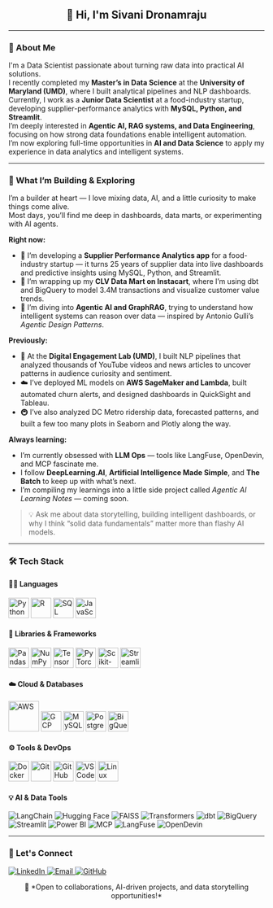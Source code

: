 <h2 align="center">👋 Hi, I'm Sivani Dronamraju</h2>

---

### 🧠 About Me
I'm a Data Scientist passionate about turning raw data into practical AI solutions.  
I recently completed my **Master’s in Data Science** at the **University of Maryland (UMD)**, where I built analytical pipelines and NLP dashboards.  
Currently, I work as a **Junior Data Scientist** at a food-industry startup, developing supplier-performance analytics with **MySQL, Python, and Streamlit**.  
I’m deeply interested in **Agentic AI, RAG systems, and Data Engineering**, focusing on how strong data foundations enable intelligent automation.  
I’m now exploring full-time opportunities in **AI and Data Science** to apply my experience in data analytics and intelligent systems.

---

### 🚀 What I’m Building & Exploring

I’m a builder at heart — I love mixing data, AI, and a little curiosity to make things come alive.  
Most days, you’ll find me deep in dashboards, data marts, or experimenting with AI agents.

**Right now:**
- 🥫 I’m developing a **Supplier Performance Analytics app** for a food-industry startup — it turns 25 years of supplier data into live dashboards and predictive insights using MySQL, Python, and Streamlit.  
- 🛒 I’m wrapping up my **CLV Data Mart on Instacart**, where I’m using dbt and BigQuery to model 3.4M transactions and visualize customer value trends.  
- 💬 I’m diving into **Agentic AI and GraphRAG**, trying to understand how intelligent systems can reason over data — inspired by Antonio Gulli’s *Agentic Design Patterns*.

**Previously:**
- 📰 At the **Digital Engagement Lab (UMD)**, I built NLP pipelines that analyzed thousands of YouTube videos and news articles to uncover patterns in audience curiosity and sentiment.  
- ☁️ I’ve deployed ML models on **AWS SageMaker and Lambda**, built automated churn alerts, and designed dashboards in QuickSight and Tableau.  
- 🚇 I’ve also analyzed DC Metro ridership data, forecasted patterns, and built a few too many plots in Seaborn and Plotly along the way.  

**Always learning:**
- I’m currently obsessed with **LLM Ops** — tools like LangFuse, OpenDevin, and MCP fascinate me.  
- I follow **DeepLearning.AI**, **Artificial Intelligence Made Simple**, and **The Batch** to keep up with what’s next.  
- I’m compiling my learnings into a little side project called *Agentic AI Learning Notes* — coming soon.

> 💡 Ask me about data storytelling, building intelligent dashboards, or why I think “solid data fundamentals” matter more than flashy AI models.


---

### 🛠️ Tech Stack

#### 🧑‍💻 Languages
<p align="left">
  <img src="https://cdn.jsdelivr.net/gh/devicons/devicon/icons/python/python-original.svg" alt="Python" width="40" height="40"/>
  <img src="https://cdn.jsdelivr.net/gh/devicons/devicon/icons/r/r-original.svg" alt="R" width="40" height="40"/>
  <img src="https://cdn.jsdelivr.net/gh/devicons/devicon/icons/sqlite/sqlite-original.svg" alt="SQL" width="40" height="40"/>
  <img src="https://cdn.jsdelivr.net/gh/devicons/devicon/icons/javascript/javascript-original.svg" alt="JavaScript" width="40" height="40"/>
</p>

#### 🧠 Libraries & Frameworks
<p align="left">
  <img src="https://cdn.jsdelivr.net/gh/devicons/devicon/icons/pandas/pandas-original.svg" alt="Pandas" width="40" height="40"/>
  <img src="https://cdn.jsdelivr.net/gh/devicons/devicon/icons/numpy/numpy-original.svg" alt="NumPy" width="40" height="40"/>
  <img src="https://cdn.jsdelivr.net/gh/devicons/devicon/icons/tensorflow/tensorflow-original.svg" alt="TensorFlow" width="40" height="40"/>
  <img src="https://cdn.jsdelivr.net/gh/devicons/devicon/icons/pytorch/pytorch-original.svg" alt="PyTorch" width="40" height="40"/>
  <img src="https://cdn.jsdelivr.net/gh/devicons/devicon/icons/scikitlearn/scikitlearn-original.svg" alt="Scikit-learn" width="40" height="40"/>
  <img src="https://cdn.jsdelivr.net/gh/devicons/devicon/icons/streamlit/streamlit-original.svg" alt="Streamlit" width="40" height="40"/>
</p>

#### ☁️ Cloud & Databases
<p align="left">
  <img src="https://cdn.jsdelivr.net/gh/devicons/devicon/icons/amazonwebservices/amazonwebservices-original-wordmark.svg" alt="AWS" width="60" height="60"/>
  <img src="https://cdn.jsdelivr.net/gh/devicons/devicon/icons/googlecloud/googlecloud-original.svg" alt="GCP" width="40" height="40"/>
  <img src="https://cdn.jsdelivr.net/gh/devicons/devicon/icons/mysql/mysql-original.svg" alt="MySQL" width="40" height="40"/>
  <img src="https://cdn.jsdelivr.net/gh/devicons/devicon/icons/postgresql/postgresql-original.svg" alt="PostgreSQL" width="40" height="40"/>
  <img src="https://cdn.jsdelivr.net/gh/devicons/devicon/icons/bigquery/bigquery-original.svg" alt="BigQuery" width="40" height="40"/>
</p>

#### ⚙️ Tools & DevOps
<p align="left">
  <img src="https://cdn.jsdelivr.net/gh/devicons/devicon/icons/docker/docker-original.svg" alt="Docker" width="40" height="40"/>
  <img src="https://cdn.jsdelivr.net/gh/devicons/devicon/icons/git/git-original.svg" alt="Git" width="40" height="40"/>
  <img src="https://cdn.jsdelivr.net/gh/devicons/devicon/icons/github/github-original.svg" alt="GitHub" width="40" height="40"/>
  <img src="https://cdn.jsdelivr.net/gh/devicons/devicon/icons/vscode/vscode-original.svg" alt="VSCode" width="40" height="40"/>
  <img src="https://cdn.jsdelivr.net/gh/devicons/devicon/icons/linux/linux-original.svg" alt="Linux" width="40" height="40"/>
</p>

#### 💡 AI & Data Tools
<p align="left">

  <!-- AI & ML Tools -->
  <img src="https://img.shields.io/badge/LangChain-%23007ACC?style=for-the-badge&logo=chainlink&logoColor=white" alt="LangChain"/>
  <img src="https://img.shields.io/badge/Hugging%20Face-FCC72C?style=for-the-badge&logo=huggingface&logoColor=black" alt="Hugging Face"/>
  <img src="https://img.shields.io/badge/FAISS-0052CC?style=for-the-badge&logo=meta&logoColor=white" alt="FAISS"/>
  <img src="https://img.shields.io/badge/Transformers-ffcc00?style=for-the-badge&logo=openai&logoColor=black" alt="Transformers"/>

  <!-- Data Engineering -->
  <img src="https://img.shields.io/badge/dbt-FF694B?style=for-the-badge&logo=dbt&logoColor=white" alt="dbt"/>
  <img src="https://img.shields.io/badge/BigQuery-4285F4?style=for-the-badge&logo=googlecloud&logoColor=white" alt="BigQuery"/>
  <img src="https://img.shields.io/badge/Streamlit-FF4B4B?style=for-the-badge&logo=streamlit&logoColor=white" alt="Streamlit"/>
  <img src="https://img.shields.io/badge/Power%20BI-F2C811?style=for-the-badge&logo=powerbi&logoColor=black" alt="Power BI"/>

  <!-- Infra & Observability -->
  <img src="https://img.shields.io/badge/MCP-1E90FF?style=for-the-badge&logo=gitbook&logoColor=white" alt="MCP"/>
  <img src="https://img.shields.io/badge/LangFuse-800080?style=for-the-badge&logo=flask&logoColor=white" alt="LangFuse"/>
  <img src="https://img.shields.io/badge/OpenDevin-0A66C2?style=for-the-badge&logo=python&logoColor=white" alt="OpenDevin"/>

</p>

---

### 🤝 Let's Connect

<p align="left">
  <a href="https://www.linkedin.com/in/sivani-dronamraju/" target="_blank">
    <img src="https://img.shields.io/badge/LinkedIn-%230077B5.svg?&style=for-the-badge&logo=linkedin&logoColor=white" alt="LinkedIn"/>
  </a>

  <a href="mailto:sivani.dronamraju1507@gmail.com" target="_blank">
    <img src="https://img.shields.io/badge/Email-D14836?style=for-the-badge&logo=gmail&logoColor=white" alt="Email"/>
  </a>

  <a href="https://github.com/sivaniDronamraju" target="_blank">
    <img src="https://img.shields.io/badge/GitHub-181717?style=for-the-badge&logo=github&logoColor=white" alt="GitHub"/>
  </a>

</p>

<p align="center">
  🌱 *Open to collaborations, AI-driven projects, and data storytelling opportunities!*  
</p>

